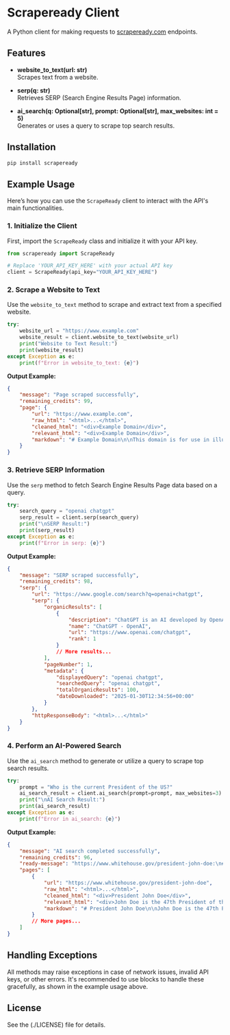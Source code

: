 # Scrapeready Client

A Python client for making requests to [scrapeready.com](https://scrapeready.com/) endpoints.

## Features

- **website_to_text(url: str)**  
  Scrapes text from a website.

- **serp(q: str)**  
  Retrieves SERP (Search Engine Results Page) information.

- **ai_search(q: Optional[str], prompt: Optional[str], max_websites: int = 5)**  
  Generates or uses a query to scrape top search results.

## Installation

```bash
pip install scrapeready
```
## Example Usage

Here’s how you can use the ```ScrapeReady``` client to interact with the API's main functionalities.

### 1. Initialize the Client

First, import the ```ScrapeReady``` class and initialize it with your API key.

```python
from scrapeready import ScrapeReady

# Replace 'YOUR_API_KEY_HERE' with your actual API key
client = ScrapeReady(api_key="YOUR_API_KEY_HERE")
```

### 2. Scrape a Website to Text

Use the `website_to_text` method to scrape and extract text from a specified website.

```python
try:
    website_url = "https://www.example.com"
    website_result = client.website_to_text(website_url)
    print("Website to Text Result:")
    print(website_result)
except Exception as e:
    print(f"Error in website_to_text: {e}")
```

**Output Example:**

```json
{
    "message": "Page scraped successfully",
    "remaining_credits": 99,
    "page": {
        "url": "https://www.example.com",
        "raw_html": "<html>...</html>",
        "cleaned_html": "<div>Example Domain</div>",
        "relevant_html": "<div>Example Domain</div>",
        "markdown": "# Example Domain\n\nThis domain is for use in illustrative examples in documents."
    }
}
```

### 3. Retrieve SERP Information

Use the `serp` method to fetch Search Engine Results Page data based on a query.

```python
try:
    search_query = "openai chatgpt"
    serp_result = client.serp(search_query)
    print("\nSERP Result:")
    print(serp_result)
except Exception as e:
    print(f"Error in serp: {e}")
```

**Output Example:**

```json
{
    "message": "SERP scraped successfully",
    "remaining_credits": 98,
    "serp": {
        "url": "https://www.google.com/search?q=openai+chatgpt",
        "serp": {
            "organicResults": [
                {
                    "description": "ChatGPT is an AI developed by OpenAI...",
                    "name": "ChatGPT - OpenAI",
                    "url": "https://www.openai.com/chatgpt",
                    "rank": 1
                }
                // More results...
            ],
            "pageNumber": 1,
            "metadata": {
                "displayedQuery": "openai chatgpt",
                "searchedQuery": "openai chatgpt",
                "totalOrganicResults": 100,
                "dateDownloaded": "2025-01-30T12:34:56+00:00"
            }
        },
        "httpResponseBody": "<html>...</html>"
    }
}
```

### 4. Perform an AI-Powered Search

Use the `ai_search` method to generate or utilize a query to scrape top search results.

```py
try:
    prompt = "Who is the current President of the US?"
    ai_search_result = client.ai_search(prompt=prompt, max_websites=3)
    print("\nAI Search Result:")
    print(ai_search_result)
except Exception as e:
    print(f"Error in ai_search: {e}")
```

**Output Example:**

```json
{
    "message": "AI search completed successfully",
    "remaining_credits": 96,
    "ready-message": "https://www.whitehouse.gov/president-john-doe:\n# President John Doe\n\nJohn Doe is the 47th President of the United States.\n\nhttps://www.cnn.com/president-john-doe:\n# President John Doe\n\nJohn Doe was inaugurated on January 20, 2025.\n\nhttps://www.bbc.com/president-john-doe:\n# President John Doe\n\nJohn Doe has implemented several key policies...",
    "pages": [
        {
            "url": "https://www.whitehouse.gov/president-john-doe",
            "raw_html": "<html>...</html>",
            "cleaned_html": "<div>President John Doe</div>",
            "relevant_html": "<div>John Doe is the 47th President of the United States.</div>",
            "markdown": "# President John Doe\n\nJohn Doe is the 47th President of the United States."
        }
        // More pages...
    ]
}
```

## Handling Exceptions

All methods may raise exceptions in case of network issues, invalid API keys, or other errors. It's recommended to use <try-except> blocks to handle these gracefully, as shown in the example usage above.

## License

See the <LICENSE>(./LICENSE) file for details.